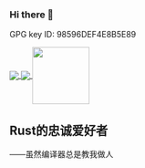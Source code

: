 ### Hi there 👋

GPG key ID: 98596DEF4E8B5E89

<a href="https://github.com/anuraghazra/convoychat">
  <img align="center" src="https://github-readme-stats.vercel.app/api?username=Deng-Xian-Sheng&show_icons=true&count_private=true&locale=cn" />
  <img align="center" src="https://github-readme-stats.vercel.app/api/top-langs/?username=Deng-Xian-Sheng&locale=cn" />
</a>

<img align="center" style="width:100px;height:100px;" src="https://wiki.edgexfoundry.org/download/thumbnails/66453534/EdgeEx_BugHunter_v2-02.png?version=1&modificationDate=1622829251000&api=v2" />

<span><h2>Rust的忠诚爱好者</h2><font>——虽然编译器总是教我做人</font></span>

<!--
**Deng-Xian-Sheng/Deng-Xian-Sheng** is a ✨ _special_ ✨ repository because its `README.md` (this file) appears on your GitHub profile.

Here are some ideas to get you started:

- 🔭 I’m currently working on ...
- 🌱 I’m currently learning ...
- 👯 I’m looking to collaborate on ...
- 🤔 I’m looking for help with ...
- 💬 Ask me about ...
- 📫 How to reach me: ...
- 😄 Pronouns: ...
- ⚡ Fun fact: ...
-->
